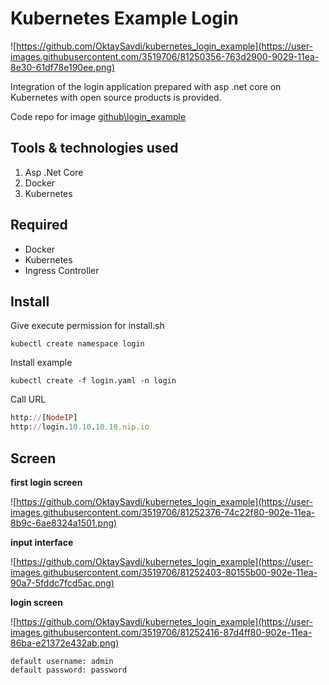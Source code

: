 
# Kubernetes Example Login

![https://github.com/OktaySavdi/kubernetes_login_example](https://user-images.githubusercontent.com/3519706/81250356-763d2900-9029-11ea-8e30-61df78e190ee.png)

Integration of the login application prepared with asp .net core on Kubernetes with open source products is provided.

Code repo for image  [github\login_example](https://github.com/OktaySavdi/login_example)

## [](https://github.com/OktaySavdi/kubernetes_login_example)Tools & technologies used

1.  Asp .Net Core
2.  Docker
3. Kubernetes

## [](https://github.com/OktaySavdi/kubernetes_login_example) Required

-   Docker
-   Kubernetes
-   Ingress Controller

## [](https://github.com/OktaySavdi/kubernetes_login_example) Install

Give execute permission for install.sh
```
kubectl create namespace login
```
Install example
```
kubectl create -f login.yaml -n login
```

Call URL
```ruby
http://[NodeIP]
http://login.10.10.10.10.nip.io
```
## [](https://github.com/OktaySavdi/kubernetes_login_example) Screen
**first login screen** 

![https://github.com/OktaySavdi/kubernetes_login_example](https://user-images.githubusercontent.com/3519706/81252376-74c22f80-902e-11ea-8b9c-6ae8324a1501.png)

**input interface**

![https://github.com/OktaySavdi/kubernetes_login_example](https://user-images.githubusercontent.com/3519706/81252403-80155b00-902e-11ea-90a7-5fddc7fcd5ac.png)

**login screen**

![https://github.com/OktaySavdi/kubernetes_login_example](https://user-images.githubusercontent.com/3519706/81252416-87d4ff80-902e-11ea-86ba-e21372e432ab.png)

```
default username: admin
default password: password
```
